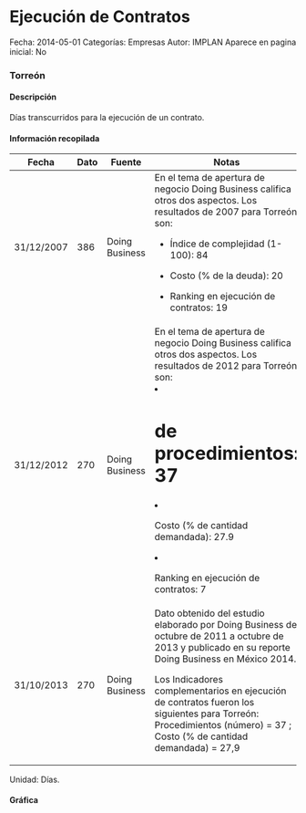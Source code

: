 Ejecución de Contratos
=====

Fecha: 2014-05-01
Categorías: Empresas
Autor: IMPLAN
Aparece en pagina inicial: No

### Torreón

#### Descripción

Días transcurridos para la ejecución de un contrato.

<!-- break -->

#### Información recopilada

<table class="table table-hover table-bordered matriz">
  <thead>
    <tr><th>Fecha</th><th>Dato</th><th>Fuente</th><th>Notas</th></tr>
  </thead>
  <tbody>
    <tr><td class="centrado">31/12/2007</td><td class="derecha">386</td><td>Doing Business</td><td>En el tema de apertura de negocio Doing Business califica otros dos aspectos. Los resultados de 2007 para Torreón son: 

- Índice de complejidad (1-100): 84 
- Costo (% de la deuda): 20
- Ranking en ejecución de contratos: 19</td></tr>
    <tr><td class="centrado">31/12/2012</td><td class="derecha">270</td><td>Doing Business</td><td>En el tema de apertura de negocio Doing Business califica otros dos aspectos. Los resultados de 2012 para Torreón son: 

- # de procedimientos: 37 
- Costo (% de cantidad demandada): 27.9 
- Ranking en ejecución de contratos: 7</td></tr>
    <tr><td class="centrado">31/10/2013</td><td class="derecha">270</td><td>Doing Business</td><td>Dato obtenido del estudio elaborado por Doing Business de octubre de 2011 a octubre de 2013 y publicado en su reporte Doing Business en México 2014. 

Los Indicadores complementarios en ejecución de contratos fueron los siguientes para Torreón: 
Procedimientos (número) = 37 ; 
Costo (% de cantidad demandada) = 27,9</td></tr>
  </tbody>
</table>

Unidad: Días.

#### Gráfica

<div id="Morrisygoalcvi" class="grafica"></div>
  <script>
  new Morris.Line({
    element: 'Morrisygoalcvi',
    data: [
      { fecha: '2007-12-31', dato: 386 },
      { fecha: '2012-12-31', dato: 270 },
      { fecha: '2013-10-31', dato: 270 }
    ],
    xkey: 'fecha',
    ykeys: ['dato'],
    labels: ['Dato'],
    lineColors: ['#FF5B02'],
    xLabelFormat: function(d) {
      return d.getDate()+'/'+(d.getMonth()+1)+'/'+d.getFullYear();
    },
    dateFormat: function (ts) {
      var d = new Date(ts);
      return d.getDate() + '/' + (d.getMonth() + 1) + '/' + d.getFullYear();
    }
  });
  </script>

